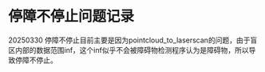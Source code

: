 # 停障不停止问题记录
20250330
停障不停止目前主要是因为pointcloud_to_laserscan的问题，由于盲区内部的数据范围inf，这个inf似乎不会被障碍物检测程序认为是障碍物，所以导致停障不停止。